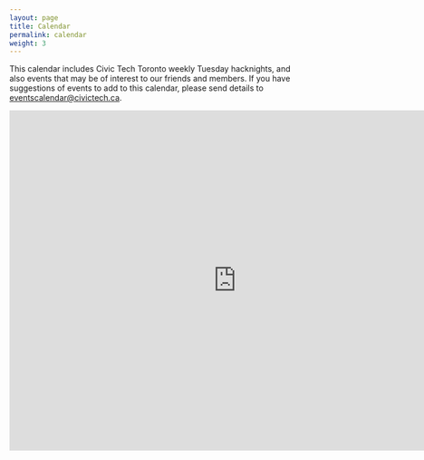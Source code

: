 ```yaml
---
layout: page
title: Calendar
permalink: calendar
weight: 3
---
```

This calendar includes Civic Tech Toronto weekly Tuesday hacknights, and also
events that may be of interest to our friends and members. If you have
suggestions of events to add to this calendar, please send details to
<eventscalendar@civictech.ca>.

<iframe style="border-width: 0;" src="https://www.google.com/calendar/embed?mode=AGENDA&amp;height=600&amp;wkst=1&amp;bgcolor=%23FFFFFF&amp;src=r5lsreghhrehn2bdrsr1jame8g%40group.calendar.google.com&amp;color=%23B1365F&amp;ctz=America%2FNew_York" width="800" height="600" frameborder="0" scrolling="no"></iframe>
